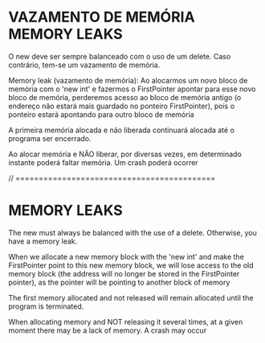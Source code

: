 

# VAZAMENTO DE MEMÓRIA MEMORY LEAKS 

O new deve ser sempre balanceado com o uso de um delete.
Caso contrário, tem-se um vazamento de memória.

Memory leak (vazamento de memória): 
Ao alocarmos um novo bloco de memória com o 'new int' e fazermos o FirstPointer apontar para esse novo bloco de memória, perderemos acesso ao bloco de memória antigo (o endereço não estará mais guardado no ponteiro FirstPointer), pois o ponteiro estará apontando para outro bloco de memória

A primeira memória alocada e não liberada continuará alocada até o programa ser encerrado.

Ao alocar memória e NÃO liberar, por diversas vezes, em determinado instante poderá faltar memória. Um crash poderá ocorrer 

// =========================================== 

# MEMORY LEAKS 
The new must always be balanced with the use of a delete.
Otherwise, you have a memory leak.

When we allocate a new memory block with the 'new int' and make the FirstPointer point to this new memory block, we will lose access to the old memory block (the address will no longer be stored in the FirstPointer pointer), as the pointer will be pointing to another block of memory

The first memory allocated and not released will remain allocated until the program is terminated.

When allocating memory and NOT releasing it several times, at a given moment there may be a lack of memory. A crash may occur







